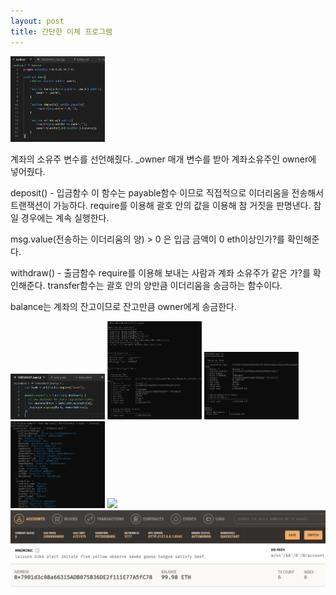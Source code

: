 ```yaml
---
layout: post
title: 간단한 이체 프로그램
---
```


<img src="/assets/images/bank_code.PNG" width="30%" height="20%">

계좌의 소유주 변수를 선언해줬다.
_owner 매개 변수를 받아 계좌소유주인 owner에 넣어줬다.


deposit() - 입금함수
이 함수는 payable함수 이므로 직접적으로 이더리움을 전송해서 트랜잭션이 가능하다.
require를 이용해 괄호 안의 값을 이용해 참 거짓을 판명낸다. 
참일 경우에는 계속 실행한다. 

msg.value(전송하는 이더리움의 양) > 0 은 입금 금액이 0 eth이상인가?를 확인해준다.

withdraw() - 출금함수
require를 이용해 보내는 사람과 계좌 소유주가 같은 가?를 확인해준다.
transfer함수는 괄호 안의 양만큼 이더리움을 송금하는 함수이다.

balance는 계좌의 잔고이므로 잔고만큼 owner에게 송금한다.


<img src="/assets/images/bank_deploy_migrate.PNG" width="30%" height="20%">
<img src="/assets/images/bank_compile.PNG" width="30%" height="20%">
<img src="/assets/images/bank_compile2.PNG" width="30%" height="20%">
<img src="/assets/images/bank_deploy.PNG" width="30%" height="20%">


<img src="/assets/images/bank_owner.PNG">
<img src="/assets/images/bank_gana.PNG">